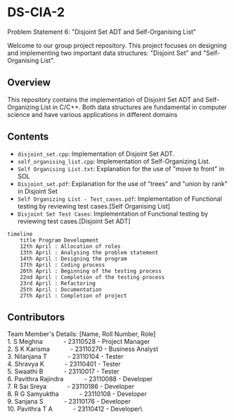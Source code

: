 # DS-CIA-2
Problem Statement 6: "Disjoint Set ADT and Self-Organising List"

Welcome to our group project repository. This project focuses on designing and implementing two important data structures: "Disjoint Set" and "Self-Organising List".

## Overview
This repository contains the implementation of Disjoint Set ADT and Self-Organizing List in C/C++. Both data structures are fundamental in computer science and have various applications in different domains

## Contents

- `disjoint_set.cpp`: Implementation of Disjoint Set ADT.
- `self_organising_list.cpp`: Implementation of Self-Organizing List.
- `Self Organising List.txt`: Explanation for the use of "move to front" in SOL
- `Disjoint_set.pdf`: Explanation for the use of "trees" and "union by rank" in Disjoint Set
- `Self Organizing List - Test_cases.pdf`: Implementation of Functional testing by reviewing test cases.[Self Organising List]
- `Disjoint Set Test Cases`: Implementation of Functional testing by reviewing test cases.[Disjoint Set ADT]
  
```mermaid
timeline
    title Program Development
    12th April : Allocation of roles
    13th April : Analysing the problem statement
    14th April : Designing the program
    17th April : Coding process
    20th April : Beginning of the testing process
    22nd April : Completion of the testing process
    23rd April : Refactoring
    25th April : Documentation
    27th April : Completion of project
```

## Contributors
Team Member's Details: [Name, Roll Number, Role]\
	1. S Meghna&nbsp;&nbsp;&nbsp;&nbsp;&nbsp;&nbsp;&nbsp;&nbsp;&nbsp;&nbsp;&nbsp;&nbsp;- 23110528 - Project Manager\
	2. S K Karisma&nbsp;&nbsp;&nbsp;&nbsp;&nbsp;&nbsp;&nbsp;&nbsp;&nbsp;&nbsp;&nbsp;&nbsp;- 23110270 - Business Analyst\
	3. Nilanjana T&nbsp;&nbsp;&nbsp;&nbsp;&nbsp;&nbsp;&nbsp;&nbsp;&nbsp;&nbsp;&nbsp;&nbsp;- 23110104 - Tester\
	4. Shravya K&nbsp;&nbsp;&nbsp;&nbsp;&nbsp;&nbsp;&nbsp;&nbsp;&nbsp;&nbsp;&nbsp;&nbsp;- 23110401 - Tester\
	5. Swaathi B&nbsp;&nbsp;&nbsp;&nbsp;&nbsp;&nbsp;&nbsp;&nbsp;&nbsp;&nbsp;&nbsp;&nbsp;- 23110017 - Tester\
	6. Pavithra Rajindra&nbsp;&nbsp;&nbsp;&nbsp;&nbsp;&nbsp;&nbsp;&nbsp;&nbsp;&nbsp;&nbsp;&nbsp;- 23110088 - Developer\
	7. R Sai Sreya&nbsp;&nbsp;&nbsp;&nbsp;&nbsp;&nbsp;&nbsp;&nbsp;&nbsp;&nbsp;&nbsp;&nbsp;- 23110186 - Developer\
	8. R G Samyuktha&nbsp;&nbsp;&nbsp;&nbsp;&nbsp;&nbsp;&nbsp;&nbsp;&nbsp;&nbsp;&nbsp;&nbsp;- 23110108 - Developer\
	9. Sanjana S&nbsp;&nbsp;&nbsp;&nbsp;&nbsp;&nbsp;&nbsp;&nbsp;&nbsp;&nbsp;&nbsp;&nbsp;- 23110176 - Developer\
	10. Pavithra T A&nbsp;&nbsp;&nbsp;&nbsp;&nbsp;&nbsp;&nbsp;&nbsp;&nbsp;&nbsp;&nbsp;&nbsp;- 23110412 - Developer\

